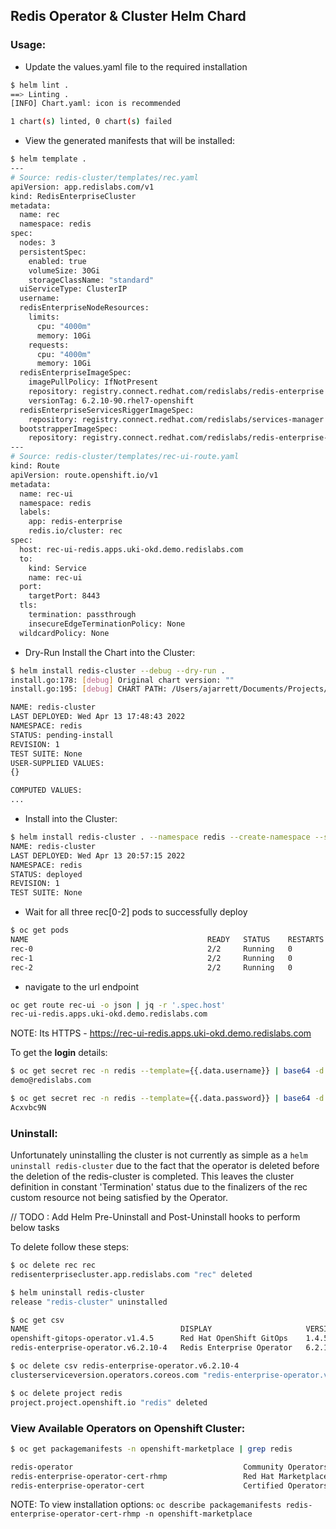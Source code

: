 ## Redis Operator & Cluster Helm Chard

### Usage: 

- Update the values.yaml file to the required installation 
```bash
$ helm lint .
==> Linting .
[INFO] Chart.yaml: icon is recommended

1 chart(s) linted, 0 chart(s) failed
```

- View the generated manifests that will be installed:

```bash
$ helm template .
---
# Source: redis-cluster/templates/rec.yaml
apiVersion: app.redislabs.com/v1
kind: RedisEnterpriseCluster
metadata:
  name: rec
  namespace: redis
spec:
  nodes: 3
  persistentSpec:
    enabled: true
    volumeSize: 30Gi
    storageClassName: "standard"
  uiServiceType: ClusterIP
  username: 
  redisEnterpriseNodeResources:
    limits:
      cpu: "4000m"
      memory: 10Gi
    requests:
      cpu: "4000m"
      memory: 10Gi
  redisEnterpriseImageSpec:
    imagePullPolicy: IfNotPresent
    repository: registry.connect.redhat.com/redislabs/redis-enterprise
    versionTag: 6.2.10-90.rhel7-openshift
  redisEnterpriseServicesRiggerImageSpec:
    repository: registry.connect.redhat.com/redislabs/services-manager
  bootstrapperImageSpec:
    repository: registry.connect.redhat.com/redislabs/redis-enterprise-operator
---
# Source: redis-cluster/templates/rec-ui-route.yaml
kind: Route
apiVersion: route.openshift.io/v1
metadata:
  name: rec-ui
  namespace: redis
  labels:
    app: redis-enterprise
    redis.io/cluster: rec
spec:
  host: rec-ui-redis.apps.uki-okd.demo.redislabs.com
  to:
    kind: Service
    name: rec-ui
  port:
    targetPort: 8443
  tls:
    termination: passthrough
    insecureEdgeTerminationPolicy: None
  wildcardPolicy: None

 ```

- Dry-Run Install the Chart into the Cluster: 
```bash
$ helm install redis-cluster --debug --dry-run . 
install.go:178: [debug] Original chart version: ""
install.go:195: [debug] CHART PATH: /Users/ajarrett/Documents/Projects/Helm/redis-cluster

NAME: redis-cluster
LAST DEPLOYED: Wed Apr 13 17:48:43 2022
NAMESPACE: redis
STATUS: pending-install
REVISION: 1
TEST SUITE: None
USER-SUPPLIED VALUES:
{}

COMPUTED VALUES:
...
```

- Install into the Cluster: 
```bash
$ helm install redis-cluster . --namespace redis --create-namespace --set redis.operator.install=true --wait  
NAME: redis-cluster
LAST DEPLOYED: Wed Apr 13 20:57:15 2022
NAMESPACE: redis
STATUS: deployed
REVISION: 1
TEST SUITE: None


```

- Wait for all three rec[0-2] pods to successfully deploy
```bash
$ oc get pods
NAME                                        READY   STATUS    RESTARTS   AGE
rec-0                                       2/2     Running   0          5m8s
rec-1                                       2/2     Running   0          4m13s
rec-2                                       2/2     Running   0          2m59s
```

- navigate to the url endpoint 
```bash
oc get route rec-ui -o json | jq -r '.spec.host'
rec-ui-redis.apps.uki-okd.demo.redislabs.com
```
NOTE: Its HTTPS - https://rec-ui-redis.apps.uki-okd.demo.redislabs.com

To get the **login** details: 
```bash
$ oc get secret rec -n redis --template={{.data.username}} | base64 -d 
demo@redislabs.com

$ oc get secret rec -n redis --template={{.data.password}} | base64 -d 
Acxvbc9N
```

### Uninstall:

Unfortunately uninstalling the cluster is not currently as simple as a `helm uninstall redis-cluster` due to the fact 
that the operator is deleted before the deletion of the redis-cluster is completed. This leaves the cluster definition in 
constant 'Termination' status due to the finalizers of the rec custom resource not being satisfied by the Operator. 

// TODO : Add Helm Pre-Uninstall and Post-Uninstall hooks to perform below tasks 

To delete follow these steps: 

```bash
$ oc delete rec rec 
redisenterprisecluster.app.redislabs.com "rec" deleted

$ helm uninstall redis-cluster 
release "redis-cluster" uninstalled

$ oc get csv
NAME                                  DISPLAY                     VERSION    REPLACES                           PHASE
openshift-gitops-operator.v1.4.5      Red Hat OpenShift GitOps    1.4.5      openshift-gitops-operator.v1.4.4   Succeeded
redis-enterprise-operator.v6.2.10-4   Redis Enterprise Operator   6.2.10-4                                      Succeeded

$ oc delete csv redis-enterprise-operator.v6.2.10-4
clusterserviceversion.operators.coreos.com "redis-enterprise-operator.v6.2.10-4" deleted

$ oc delete project redis 
project.project.openshift.io "redis" deleted
```

### View Available Operators on Openshift Cluster:

```bash
$ oc get packagemanifests -n openshift-marketplace | grep redis

redis-operator                                      Community Operators   71d
redis-enterprise-operator-cert-rhmp                 Red Hat Marketplace   71d
redis-enterprise-operator-cert                      Certified Operators   71d
```

NOTE: To view installation options:  `oc describe packagemanifests redis-enterprise-operator-cert-rhmp -n openshift-marketplace` 